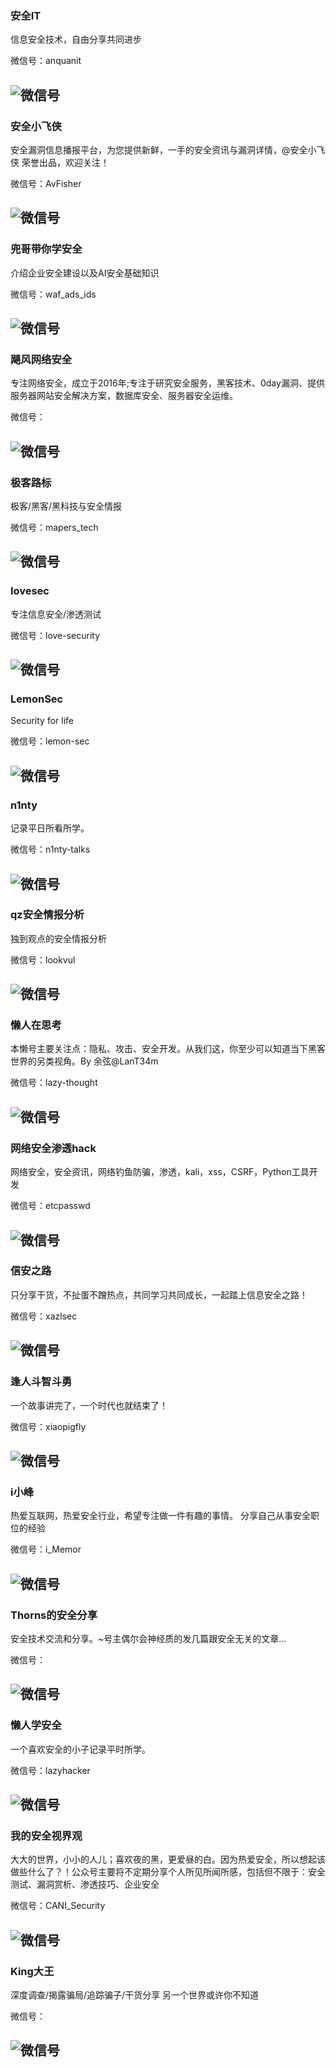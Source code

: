 
### 安全IT

信息安全技术，自由分享共同进步

微信号：anquanit

![微信号](https://mp.weixin.qq.com/mp/qrcode?scene=10000004&size=102&__biz=MzI0NDg1MTYzMQ==&mid=2247483701&idx=1&sn=f572e11ac8d2983992d640cfdf36fa53&send_time=)
---

### 安全小飞侠

安全漏洞信息播报平台，为您提供新鲜，一手的安全资讯与漏洞详情，@安全小飞侠 荣誉出品，欢迎关注！

微信号：AvFisher

![微信号](https://mp.weixin.qq.com/mp/qrcode?scene=10000004&size=102&__biz=MzAwMzAwOTQ5Nw==&mid=2650941259&idx=1&sn=7c4caf9aec41d0cdb7dadc59772d64d8&send_time=)
---


### 兜哥带你学安全

介绍企业安全建设以及AI安全基础知识

微信号：waf_ads_ids

![微信号](https://mp.weixin.qq.com/mp/qrcode?scene=10000004&size=102&__biz=MzIwOTc0MDU3NA==&mid=2247483988&idx=1&sn=e2847e934c946a87ac87ae348baa5800&send_time=)
---

### 飓风网络安全

专注网络安全，成立于2016年;专注于研究安全服务，黑客技术、0day漏洞、提供服务器网站安全解决方案，数据库安全、服务器安全运维。

微信号：

![微信号](https://mp.weixin.qq.com/mp/qrcode?scene=10000004&size=102&__biz=MzI3NzMzNzE5Ng==&mid=2247484613&idx=1&sn=056de52f1986514a98587223d67d4681&send_time=)
---

### 极客路标

极客/黑客/黑科技与安全情报

微信号：mapers_tech

![微信号](https://mp.weixin.qq.com/mp/qrcode?scene=10000004&size=102&__biz=MzIxMTQwNDc2NA==&mid=2247483725&idx=1&sn=d4e729a4d05125c44c30cf353dc99cc3&send_time=)
---

### lovesec

专注信息安全/渗透测试

微信号：love-security

![微信号](https://mp.weixin.qq.com/mp/qrcode?scene=10000004&size=102&__biz=MzA3ODI1MjA1NA==&mid=2655064015&idx=1&sn=154be2b82893664a8cc2241da48e83c2&send_time=)
---

### LemonSec

Security for life

微信号：lemon-sec

![微信号](https://mp.weixin.qq.com/mp/qrcode?scene=10000004&size=102&__biz=MzUyMTA0MjQ4NA==&mid=2247485652&idx=1&sn=26e8ed52e055baa5232c80d3e3ae0f92&send_time=)
---

### n1nty

记录平日所看所学。

微信号：n1nty-talks

![微信号](https://mp.weixin.qq.com/mp/qrcode?scene=10000004&size=102&__biz=MzI5Nzc0OTkxOQ==&mid=2247483733&idx=1&sn=d56047c124a2ac860815c1860ef75fbe&send_time=)
---

### qz安全情报分析

独到观点的安全情报分析

微信号：lookvul

![微信号](https://mp.weixin.qq.com/mp/qrcode?scene=10000004&size=102&__biz=MzI1MDA1MjcxMw==&mid=2649905588&idx=1&sn=4162f71471a4e97d970c03c944c207b9&send_time=)
---

### 懒人在思考

本懒号主要关注点：隐私、攻击、安全开发。从我们这，你至少可以知道当下黑客世界的另类视角。By 余弦@LanT34m

微信号：lazy-thought

![微信号](https://mp.weixin.qq.com/mp/qrcode?scene=10000004&size=102&__biz=MzA3NTEzMTUwNA==&mid=2651081322&idx=1&sn=3b431134132c872333cc9d18eb0ea0b5&send_time=)
---

### 网络安全渗透hack

网络安全，安全资讯，网络钓鱼防骗，渗透，kali，xss，CSRF，Python工具开发

微信号：etcpasswd

![微信号](https://mp.weixin.qq.com/mp/qrcode?scene=10000004&size=102&__biz=MzAxMDg3NjExNQ==&mid=2651631017&idx=1&sn=bc7ba1cbd2f8e2471b3d9a61f61a2391&send_time=)
---

### 信安之路

只分享干货，不扯蛋不蹭热点，共同学习共同成长，一起踏上信息安全之路！

微信号：xazlsec

![微信号](https://mp.weixin.qq.com/mp/qrcode?scene=10000004&size=102&__biz=MzI5MDQ2NjExOQ==&mid=2247485270&idx=1&sn=5f6a6030c93e544419ee49bbbf7dde0b&send_time=)
---

### 逢人斗智斗勇

一个故事讲完了，一个时代也就结束了！

微信号：xiaopigfly

![微信号](https://mp.weixin.qq.com/mp/qrcode?scene=10000004&size=102&__biz=MzAxMjk1NTExNw==&mid=2247484139&idx=1&sn=0ad28ccd11c89726ca9c5b1da1770b3a&send_time=)
---

### i小峰

热爱互联网，热爱安全行业，希望专注做一件有趣的事情。 分享自己从事安全职位的经验

微信号：i_Memor

![微信号](https://mp.weixin.qq.com/mp/qrcode?scene=10000004&size=102&__biz=MzI5MjQ5NjcxMA==&mid=2247483856&idx=1&sn=4b5bf06ed5cde685cdc18c3a21cc0033&send_time=)
---

### Thorns的安全分享

安全技术交流和分享。~号主偶尔会神经质的发几篇跟安全无关的文章...

微信号：

![微信号](https://mp.weixin.qq.com/mp/qrcode?scene=10000004&size=102&__biz=MzU3MzAyNzgyNg==&mid=100000015&idx=1&sn=829ef7a14a583d577fa4c01a43986347&send_time=)
---

### 懒人学安全

一个喜欢安全的小子记录平时所学。

微信号：lazyhacker

![微信号](https://mp.weixin.qq.com/mp/qrcode?scene=10000004&size=102&__biz=MzI4MjQzMzE3NA==&mid=2247483741&idx=1&sn=863fb52765c7fc071b37d131c221e8a8&send_time=)
---

### 我的安全视界观

大大的世界，小小的人儿；喜欢夜的黑，更爱昼的白。因为热爱安全，所以想起该做些什么了？！公众号主要将不定期分享个人所见所闻所感，包括但不限于：安全测试、漏洞赏析、渗透技巧、企业安全

微信号：CANI_Security

![微信号](https://mp.weixin.qq.com/mp/qrcode?scene=10000004&size=102&__biz=MzI3Njk2OTIzOQ==&mid=2247483858&idx=1&sn=acdbc83ea3f9bdc09fc25ab9625fcbb1&send_time=)
---

### King大王

深度调查/揭露骗局/追踪骗子/干货分享 另一个世界或许你不知道

微信号：

![微信号](https://mp.weixin.qq.com/mp/qrcode?scene=10000004&size=102&__biz=MzU1NTMwNDEyNw==&mid=2247484062&idx=1&sn=9bc566fdaf4f8c30b1b79e377c3816b3&send_time=)
---

